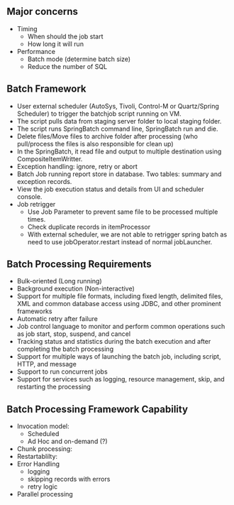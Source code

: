 ## Major concerns
- Timing
  - When should the job start
  - How long it will run
- Performance
  - Batch mode (determine batch size)
  - Reduce the number of SQL

## Batch Framework
- User external scheduler (AutoSys, Tivoli, Control-M or Quartz/Spring Scheduler) to trigger the batchjob script running on VM.
- The script pulls data from staging server folder to local staging folder.
- The script runs SpringBatch command line, SpringBatch run and die.
- Delete files/Move files to archive folder after processing (who pull/process the files is also responsible for clean up)
- In the SpringBatch, it read file and output to multiple destination using CompositeItemWritter.
- Exception handling: ignore, retry or abort
- Batch Job running report store in database. Two tables: summary and exception records.
- View the job execution status and details from UI and scheduler console.
- Job retrigger
  - Use Job Parameter to prevent same file to be processed multiple times.
  - Check duplicate records in itemProcessor
  - With external scheduler, we are not able to retrigger spring batch as need to use jobOperator.restart instead of normal jobLauncher.

## Batch Processing Requirements
- Bulk-oriented (Long running)
- Background execution (Non-interactive)
- Support for multiple file formats, including fixed length, delimited files, XML and common database access using JDBC, and other prominent frameworks
- Automatic retry after failure 
- Job control language to monitor and perform common operations such as job start, stop, suspend, and cancel
- Tracking status and statistics during the batch execution and after completing the batch processing
- Support for multiple ways of launching the batch job, including script, HTTP, and message
- Support to run concurrent jobs
- Support for services such as logging, resource management, skip, and restarting the processing

## Batch Processing Framework Capability
- Invocation model:
    - Scheduled
    - Ad Hoc and on-demand (?)
- Chunk processing: 
- Restartablilty:
- Error Handling
  - logging
  - skipping records with errors
  - retry logic  
- Parallel processing

